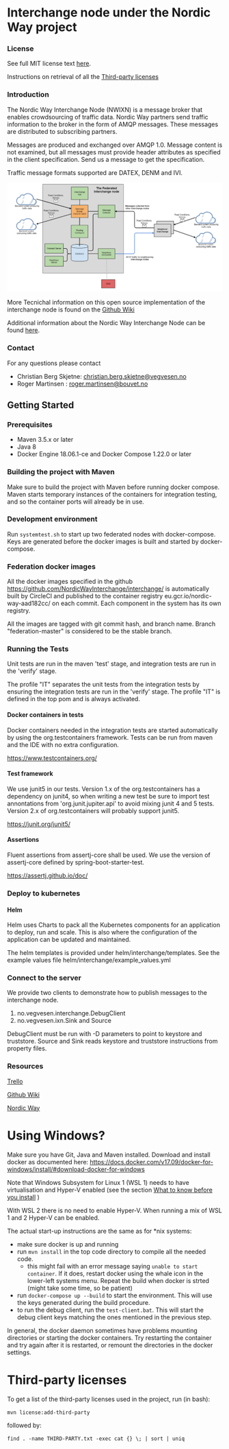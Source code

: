 Interchange node under the Nordic Way project
====

### License
See full MIT license text [here](license.md).

Instructions on retrieval of all the [Third-party licenses](#third-party-licenses)

### Introduction
The Nordic Way Interchange Node (NWIXN) is a message broker that
enables crowdsourcing of traffic data. Nordic Way partners send traffic information
to the broker in the form of AMQP messages. These messages are distributed to subscribing partners.

Messages are produced and exchanged over AMQP 1.0. Message content is not examined, but all messages must provide 
header attributes as specified in the client specification. Send us a message to get the specification. 

Traffic message formats supported are DATEX, DENM and IVI.  

![Interchange architecture](/diagrams/interchange_architecture.png)

More Tecnichal information on this open source implementation of the interchange node is found on the [Github Wiki](https://github.com/NordicWayInterchange/interchange/wiki) 

Additional information about the Nordic Way Interchange Node can be found [here](https://www.nordicway.net/).

### Contact
For any questions please contact
* Christian Berg Skjetne: christian.berg.skjetne@vegvesen.no
* Roger Martinsen : roger.martinsen@bouvet.no

## Getting Started

### Prerequisites
* Maven 3.5.x or later
* Java 8
* Docker Engine 18.06.1-ce and Docker Compose 1.22.0 or later

### Building the project with Maven
Make sure to build the project with Maven before running docker compose.
Maven starts temporary instances of the containers for integration
testing, and so the container ports will already be in use.

### Development environment
Run `systemtest.sh` to start up two federated nodes with docker-compose.
Keys are generated before the docker images is built and started by docker-compose.
 
 
### Federation docker images
All the docker images specified in the github https://github.com/NordicWayInterchange/interchange/ 
is automatically built by CircleCI and published to the container registry eu.gcr.io/nordic-way-aad182cc/ on 
each commit. Each component in the system has its own registry.

All the images are tagged with git commit hash, and branch name. Branch "federation-master" is considered to be the stable branch.

### Running the Tests
Unit tests are run in the maven 'test' stage, and integration tests are run in the 'verify' stage.

The profile "IT" separates the unit tests from the integration tests by ensuring the integration tests are run in the 'verify' stage. 
The profile "IT" is defined in the top pom and is always activated.

#### Docker containers in tests
Docker containers needed in the integration tests are started automatically by using the org.testcontainers framework.
Tests can be run from maven and the IDE with no extra configuration.

https://www.testcontainers.org/

#### Test framework
We use junit5 in our tests.
Version 1.x of the org.testcontainers has a dependency on junit4, so when writing a new test be sure to import test annontations from 'org.junit.jupiter.api' to avoid mixing junit 4 and 5 tests.
Version 2.x of org.testcontainers will probably support junit5.
 
https://junit.org/junit5/

#### Assertions
Fluent assertions from assertj-core shall be used. We use the version of assertj-core defined by spring-boot-starter-test.

https://assertj.github.io/doc/


### Deploy to kubernetes 
#### Helm
Helm uses Charts to pack all the Kubernetes components for an application to deploy, run and scale. This is also where the configuration of the application can be updated and maintained.

The helm templates is provided under helm/interchange/templates. 
See the example values file helm/interchange/example_values.yml

### Connect to the server
We provide two clients to demonstrate how to publish messages to the interchange node.

1) no.vegvesen.interchange.DebugClient
2) no.vegvesen.ixn.Sink and Source

DebugClient must be run with -D parameters to point to keystore and truststore.
Source and Sink reads keystore and truststore instructions from property files.  

### Resources
[Trello](https://trello.com/b/MXlcCmye/interchange)

[Github Wiki](https://github.com/NordicWayInterchange/interchange/wiki)

[Nordic Way](http://vejdirektoratet.dk/EN/roadsector/Nordicway/Pages/Default.aspx)


# Using Windows?

Make sure you have Git, Java and Maven installed.
Download and install docker as documented here: https://docs.docker.com/v17.09/docker-for-windows/install/#download-docker-for-windows

Note that Windows Subsystem for Linux 1 (WSL 1) needs to have virtualisation and Hyper-V enabled (see the section [What to know before you install](https://docs.docker.com/v17.09/docker-for-windows/install/#what-to-know-before-you-install) )

With WSL 2 there is no need to enable Hyper-V. When running a mix of WSL 1 and 2 Hyper-V can be enabled.

The actual start-up instructions are the same as for *nix systems:
- make sure docker is up and running
- run `mvn install` in the top code directory to compile all the needed code.
  - this might fail with an error message saying `unable to start container`. If it does, restart docker using the whale icon in the lower-left systems menu. Repeat the build when docker is strted (might take some time, so be patient)   
- run `docker-compose up --build` to start the environment. This will use the keys generated during the build procedure.
- to run the debug client, run the `test-client.bat`. This will start the debug client keys matching the ones mentioned in the previous step. 

In general, the docker daemon sometimes have problems mounting directories or starting the docker containers. Try restarting the container and try again after it is restarted, 
or remount the directories in the docker settings.



# Third-party licenses 
To get a list of the third-party licenses used in the project, run (in bash):
```
mvn license:add-third-party
```

followed by:
```
find . -name THIRD-PARTY.txt -exec cat {} \; | sort | uniq 
``` 

